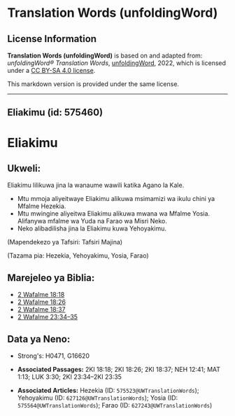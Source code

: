 # Translation Words (unfoldingWord)

## License Information

**Translation Words (unfoldingWord)** is based on and adapted from: _unfoldingWord® Translation Words_, [unfoldingWord](https://unfoldingword.org/utw), 2022, which is licensed under a [CC BY-SA 4.0 license](https://creativecommons.org/licenses/by-sa/4.0/legalcode.en).

This markdown version is provided under the same license.



--------------------------------

## Eliakimu (id: 575460)

Eliakimu
========

Ukweli:
-------

Eliakimu lilikuwa jina la wanaume wawili katika Agano la Kale.

* Mtu mmoja aliyeitwaye Eliakimu alikuwa msimamizi wa ikulu chini ya Mfalme Hezekia.
* Mtu mwingine aliyeitwa Eliakimu alikuwa mwana wa Mfalme Yosia. Alifanywa mfalme wa Yuda na Farao wa Misri Neko.
* Neko alibadilisha jina la Eliakimu kuwa Yehoyakimu.

(Mapendekezo ya Tafsiri: Tafsiri Majina)

(Tazama pia: Hezekia, Yehoyakimu, Yosia, Farao)

Marejeleo ya Biblia:
--------------------

* [2 Wafalme 18:18](https://ref.ly/2Kgs18:18)
* [2 Wafalme 18:26](https://ref.ly/2Kgs18:26)
* [2 Wafalme 18:37](https://ref.ly/2Kgs18:37)
* [2 Wafalme 23:34–35](https://ref.ly/2Kgs23:34-2Kgs23:35)

Data ya Neno:
-------------

* Strong's: H0471, G16620

* **Associated Passages:** 2KI 18:18; 2KI 18:26; 2KI 18:37; NEH 12:41; MAT 1:13; LUK 3:30; 2KI 23:34–2KI 23:35
* **Associated Articles:** Hezekia (ID: `575523@UWTranslationWords`); Yehoyakimu (ID: `627126@UWTranslationWords`); Yosia (ID: `575564@UWTranslationWords`); Farao (ID: `627243@UWTranslationWords`)

